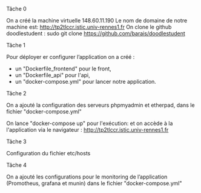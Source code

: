 Tâche 0

On a créé la machine virtuelle 148.60.11.190
Le nom de domaine de notre machine est: http://tp2tlccr.istic.univ-rennes1.fr
On clone le github doodlestudent : sudo git clone https://github.com/barais/doodlestudent


Tâche 1

Pour déployer er configurer l’application on a créé :
- un "Dockerfile_frontend" pour le front,
- un "Dockerfile_api" pour l'api,
- un "docker-compose.yml" pour lancer notre application.

Tâche 2

On a ajouté la configuration des serveurs phpmyadmin et etherpad, dans le fichier "docker-compose.yml"

On lance "docker-compose up" pour l'exécution: 
et on accède à la l'application via le navigateur : http://tp2tlccr.istic.univ-rennes1.fr

Tâche 3

Configuration du fichier etc/hosts

Tâche 4 

On a ajouté les configurations pour le monitoring de l’application (Promotheus, grafana et munin) dans le fichier "docker-compose.yml" 

